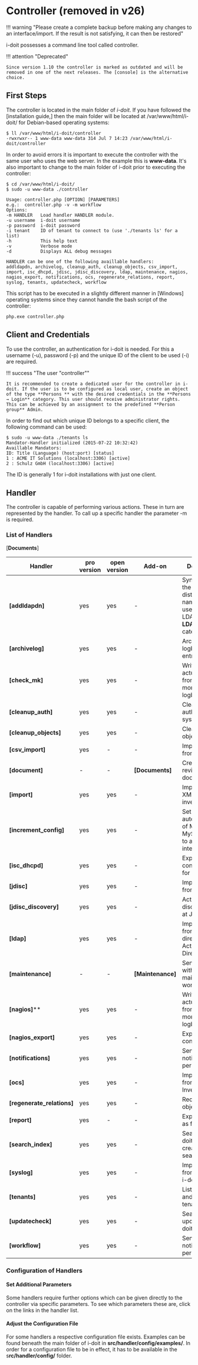 # Controller (removed in v26)

!!! warning "Please create a complete backup before making any changes to an interface/import. If the result is not satisfying, it can then be restored"

i-doit possesses a command line tool called controller.

!!! attention "Deprecated"

    Since version 1.10 the controller is marked as outdated and will be removed in one of the next releases. The [console] is the alternative choice.

First Steps
-----------

The controller is located in the main folder of _i-doit_. If you have followed the [installation guide,] then the main folder will be located at /var/www/html/i-doit/ for Debian-based operating systems:

    $ ll /var/www/html/i-doit/controller
    -rwxrwxr-- 1 www-data www-data 314 Jul 7 14:23 /var/www/html/i-doit/controller

In order to avoid errors it is important to execute the controller with the same user who uses the web server. In the example this is **www-data**. It's also important to change to the main folder of i-doit prior to executing the controller:

    $ cd /var/www/html/i-doit/
    $ sudo -u www-data ./controller
    
    Usage: controller.php [OPTION] [PARAMETERS]
    e.g.:  controller.php -v -m workflow
    Options:
    -m HANDLER   Load handler HANDLER module.
    -u username  i-doit username
    -p password  i-doit password
    -i tenant    ID of tenant to connect to (use './tenants ls' for a list)
    -h           This help text
    -v           Verbose mode
    -d           Displays ALL debug messages
    
    HANDLER can be one of the following availlable handlers:
    addldapdn, archivelog, cleanup_auth, cleanup_objects, csv_import, import, isc_dhcpd, jdisc, jdisc_discovery, ldap, maintenance, nagios, nagios_export, notifications, ocs, regenerate_relations, report, syslog, tenants, updatecheck, workflow

This script has to be executed in a slightly different manner in [Windows] operating systems since they cannot handle the bash script of the controller:

    php.exe controller.php

Client and Credentials
----------------------

To use the controller, an authentication for i-doit is needed. For this a username (-u), password (-p) and the unique ID of the client to be used (-i) are required.

!!! success "The user "controller""

    It is recommended to create a dedicated user for the controller in i-doit. If the user is to be configured as local user, create an object of the type **Persons ** with the desired credentials in the **Persons → Login** category. This user should receive administrator rights. This can be achieved by an assignment to the predefined **Person group** Admin.

In order to find out which unique ID belongs to a specific client, the following command can be used:

    $ sudo -u www-data ./tenants ls
    Mandator-Handler initialized (2015-07-22 10:32:42)
    Availlable Mandators:
    ID: Title (Language) (host:port) [status]
    1 : ACME IT Solutions (localhost:3306) [active]
    2 : Schulz GmbH (localhost:3306) [active]

The ID is generally 1 for i-doit installations with just one client.

Handler
-------

The controller is capable of performing various actions. These in turn are represented by the handler. To call up a specific handler the parameter -m is required.

### List of Handlers

[**Documents**]

| Handler                    | pro version | open version | Add-on            | Description                                                                             |
| -------------------------- | ----------- | ------------ | ----------------- | --------------------------------------------------------------------------------------- |
| **[addldapdn]**            | yes         | yes          | -                 | Synchronize the distinguished name (DN) of users from a LDAP/AD (see **LDAP** category) |
| **[archivelog]**           | yes         | yes          | -                 | Archive logbook entries                                                                 |
| **[check_mk]**             | yes         | yes          | -                 | Write the actual status from network monitoring into logbook                            |
| **[cleanup_auth]**         | yes         | yes          | -                 | Clean up the authorization system                                                       |
| **[cleanup_objects]**      | yes         | yes          | -                 | Clean up objects                                                                        |
| **[csv_import]**           | yes         | -            | -                 | Import data from a CSV file                                                             |
| **[document]**             | -           | -            | **[Documents]**   | Create a new revision of a document                                                     |
| **[import]**               | yes         | yes          | -                 | Import i-doit XML or [h-inventory XML]                                                  |
| **[increment_config]**     | yes         | yes          | -                 | Set auto_increment of MariaDB / MySQL tables to a positive integer value                |
| **[isc_dhcpd]**            | yes         | yes          | -                 | Export configuration for ISC DHCPD                                                      |
| **[jdisc]**                | yes         | yes          | -                 | Import files from JDisc                                                                 |
| **[jdisc_discovery]**      | yes         | yes          | -                 | Activate a discovery job at JDisc                                                       |
| **[ldap]**                 | yes         | yes          | -                 | Import data from a LDAP directory or Active Directory (AD)                              |
| **[maintenance]**          | -           | -            | **[Maintenance]** | Send e-mails with planned maintenance works                                             |
| **[nagios]****             | yes         | yes          | -                 | Write the actual status from network monitoring into logbook                            |
| **[nagios_export]**        | yes         | yes          | -                 | Export Nagios configuration                                                             |
| **[notifications]**        | yes         | yes          | -                 | Send notifications per e-mail                                                           |
| **[ocs]**                  | yes         | yes          | -                 | Import data from OCS Inventory NG                                                       |
| **[regenerate_relations]** | yes         | yes          | -                 | Recreate object relations                                                               |
| **[report]**               | yes         | -            | -                 | Export a report as file                                                                 |
| **[search_index]**         | yes         | yes          | -                 | Search in i-doit or create/renew search index                                           |
| **[syslog]**               | yes         | yes          | -                 | Import data from Syslog in i-doit logbook                                               |
| **[tenants]**              | yes         | yes          | -                 | List, activate and deactivate tenants                                                   |
| **[updatecheck]**          | yes         | yes          | -                 | Search for updates in i-doit                                                            |
| **[workflow]**             | yes         | yes          | -                 | Send Workflow notifications per e-mail                                                  |

### Configuration of Handlers

#### Set Additional Parameters

Some handlers require further options which can be given directly to the controller via specific parameters. To see which parameters these are, click on the links in the handler list.

#### Adjust the Configuration File

For some handlers a respective configuration file exists. Examples can be found beneath the main folder of i-doit in **src/handler/config/examples/**. In order for a configuration file to be in effect, it has to be available in the s**rc/handler/config/** folder.
